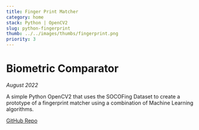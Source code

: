 ```yaml
---
title: Finger Print Matcher
category: home
stack: Python | OpenCV2
slug: python-fingerprint
thumb: ../../images/thumbs/fingerprint.png
priority: 3
---
```


# Biometric Comparator

_August 2022_

A simple Python OpenCV2 that uses the SOCOFing Dataset to create a prototype of a fingerprint matcher using a combination of Machine Learning algorithms.

[GitHub Repo](https://github.com/ajaytitus1386/FingerprintMatcher)
